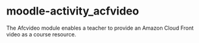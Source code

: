 moodle-activity_acfvideo
========================

The Afcvideo module enables a teacher to provide an Amazon Cloud Front video as a course resource. 
